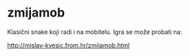 # zmijamob
Klasični snake koji radi i na mobitelu. Igra se može probati na:

http://mislav-kvesic.from.hr/zmijamob.html
